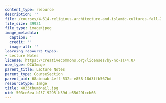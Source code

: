 ```yaml
---
content_type: resource
description: ''
file: /courses/4-614-religious-architecture-and-islamic-cultures-fall-2002/503ce6eab1579295b59de55d291ccb66_4033thumbnail.jpg
file_size: 39931
file_type: image/jpeg
image_metadata:
  caption: ''
  credit: ''
  image-alt: ''
learning_resource_types:
- Lecture Notes
license: https://creativecommons.org/licenses/by-nc-sa/4.0/
ocw_type: OCWImage
parent_title: Lecture Notes
parent_type: CourseSection
parent_uid: 68abeaab-4eff-532c-e858-18d3ffb567bd
resourcetype: Image
title: 4033thumbnail.jpg
uid: 503ce6ea-b157-9295-b59d-e55d291ccb66
---
```

